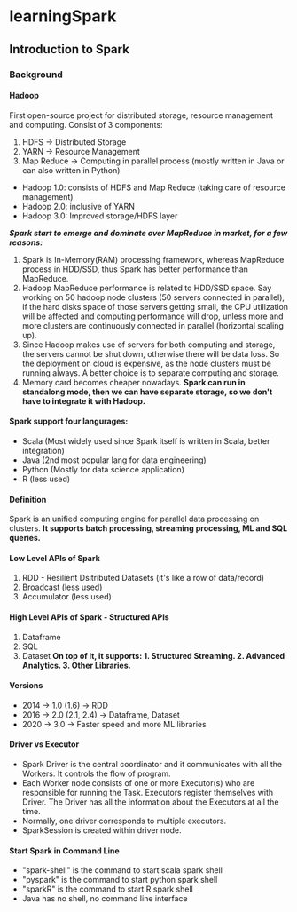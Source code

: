 # learningSpark

## Introduction to Spark
### Background
#### Hadoop
First open-source project for distributed storage, resource management and computing. Consist of 3 components:
1. HDFS -> Distributed Storage
2. YARN -> Resource Management 
3. Map Reduce -> Computing in parallel process (mostly written in Java or can also written in Python)
- Hadoop 1.0: consists of HDFS and Map Reduce (taking care of resource management)
- Hadoop 2.0: inclusive of YARN
- Hadoop 3.0: Improved storage/HDFS layer

***Spark start to emerge and dominate over MapReduce in market, for a few reasons:*** 
1. Spark is In-Memory(RAM) processing framework, whereas MapReduce process in HDD/SSD, thus Spark has better performance than MapReduce. 
2. Hadoop MapReduce performance is related to HDD/SSD space. Say working on 50 hadoop node clusters (50 servers connected in parallel), if the hard disks space of those servers getting small, the CPU utilization will be affected and computing performance will drop, unless more and more clusters are continuously connected in parallel (horizontal scaling up). 
3. Since Hadoop makes use of servers for both computing and storage, the servers cannot be shut down, otherwise there will be data loss. So the deployment on cloud is expensive, as the node clusters must be running always. A better choice is to separate computing and storage.
4. Memory card becomes cheaper nowadays.
**Spark can run in standalong mode, then we can have separate storage, so we don't have to integrate it with Hadoop.**

#### Spark support four langurages:
- Scala (Most widely used since Spark itself is written in Scala, better integration)
- Java (2nd most popular lang for data engineering)
- Python (Mostly for data science application)
- R (less used)

#### Definition
Spark is an unified computing engine for parallel data processing on clusters. **It supports batch processing, streaming processing, ML and SQL queries.** 

#### Low Level APIs of Spark
1. RDD - Resilient Dsitributed Datasets (it's like a row of data/record)
2. Broadcast (less used)
3. Accumulator (less used)

#### High Level APIs of Spark - Structured APIs
1. Dataframe
2. SQL
3. Dataset
**On top of it, it supports: 1. Structured Streaming. 2. Advanced Analytics. 3. Other Libraries.**
#### Versions
- 2014 -> 1.0 (1.6) -> RDD
- 2016 -> 2.0 (2.1, 2.4) -> Dataframe, Dataset
- 2020 -> 3.0 -> Faster speed and more ML libraries

#### Driver vs Executor
- Spark Driver is the central coordinator and it communicates with all the Workers. It controls the flow of program. 
- Each Worker node consists of one or more Executor(s) who are responsible for running the Task. Executors register themselves with Driver. The Driver has all the information about the Executors at all the time.
- Normally, one driver corresponds to multiple executors. 
- SparkSession is created within driver node.

#### Start Spark in Command Line
- "spark-shell" is the command to start scala spark shell
- "pyspark" is the command to start python spark shell
- "sparkR" is the command to start R spark shell
- Java has no shell, no command line interface
